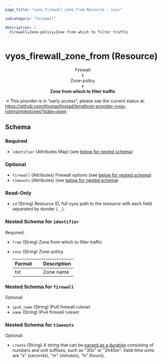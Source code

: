 ```yaml
---
page_title: "vyos_firewall_zone_from Resource - vyos"

subcategory: "Firewall"

description: |- 
  Firewall⯯Zone-policy⯯Zone from which to filter traffic
---
```


# vyos_firewall_zone_from (Resource)
<center>

Firewall  
⯯  
Zone-policy  
⯯  
**Zone from which to filter traffic**


</center>

-> This provider is in "early access", please see the current status at: https://github.com/thomasfinstad/terraform-provider-vyos-rolling/milestones?state=open

## Schema

### Required

- `identifier` (Attributes Map) (see [below for nested schema](#nestedatt--identifier))

### Optional

- `firewall` (Attributes) Firewall options (see [below for nested schema](#nestedatt--firewall))
- `timeouts` (Attributes) (see [below for nested schema](#nestedatt--timeouts))

### Read-Only

- `id` (String) Resource ID, full vyos path to the resource with each field separated by dunder (`__`).

<a id="nestedatt--identifier"></a>
### Nested Schema for `identifier`

Required:

- `from` (String) Zone from which to filter traffic
- `zone` (String) Zone-policy

    |Format  &emsp;|Description  |
    |----------|---------------|
    |txt     &emsp;|Zone name    |


<a id="nestedatt--firewall"></a>
### Nested Schema for `firewall`

Optional:

- `ipv6_name` (String) IPv6 firewall ruleset
- `name` (String) IPv4 firewall ruleset


<a id="nestedatt--timeouts"></a>
### Nested Schema for `timeouts`

Optional:

- `create` (String) A string that can be [parsed as a duration](https://pkg.go.dev/time#ParseDuration) consisting of numbers and unit suffixes, such as &#34;30s&#34; or &#34;2h45m&#34;. Valid time units are &#34;s&#34; (seconds), &#34;m&#34; (minutes), &#34;h&#34; (hours).  

